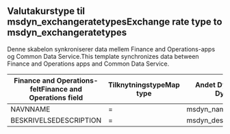 ## <a name="exchange-rate-type-to-msdyn_exchangeratetypes"></a><span data-ttu-id="c56ff-101">Valutakurstype til msdyn_exchangeratetypes</span><span class="sxs-lookup"><span data-stu-id="c56ff-101">Exchange rate type to msdyn_exchangeratetypes</span></span>

<span data-ttu-id="c56ff-102">Denne skabelon synkroniserer data mellem Finance and Operations-apps og Common Data Service.</span><span class="sxs-lookup"><span data-stu-id="c56ff-102">This template synchronizes data between Finance and Operations apps and Common Data Service.</span></span>

<span data-ttu-id="c56ff-103">Finance and Operations-felt</span><span class="sxs-lookup"><span data-stu-id="c56ff-103">Finance and Operations field</span></span> | <span data-ttu-id="c56ff-104">Tilknytningstype</span><span class="sxs-lookup"><span data-stu-id="c56ff-104">Map type</span></span> | <span data-ttu-id="c56ff-105">Andet Dynamics 365-felt</span><span class="sxs-lookup"><span data-stu-id="c56ff-105">Other Dynamics 365 field</span></span> | <span data-ttu-id="c56ff-106">Standardværdi</span><span class="sxs-lookup"><span data-stu-id="c56ff-106">Default value</span></span>
---|---|---|---
<span data-ttu-id="c56ff-107">NAVN</span><span class="sxs-lookup"><span data-stu-id="c56ff-107">NAME</span></span> | = | <span data-ttu-id="c56ff-108">msdyn_name</span><span class="sxs-lookup"><span data-stu-id="c56ff-108">msdyn_name</span></span> | 
<span data-ttu-id="c56ff-109">BESKRIVELSE</span><span class="sxs-lookup"><span data-stu-id="c56ff-109">DESCRIPTION</span></span> | = | <span data-ttu-id="c56ff-110">msdyn_description</span><span class="sxs-lookup"><span data-stu-id="c56ff-110">msdyn_description</span></span> | 
